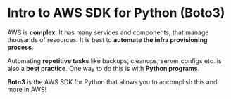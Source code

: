# Intro to AWS SDK for Python (Boto3)

AWS is **complex**. It has many services and components, that manage thousands
of resources. It is best to **automate the infra provisioning process**.

Automating **repetitive tasks** like backups, cleanups, server configs etc. is
also a **best practice**. One way to do this is with **Python programs**.

**Boto3** is the AWS SDK for Python that allows you to accomplish this and more
in AWS!

